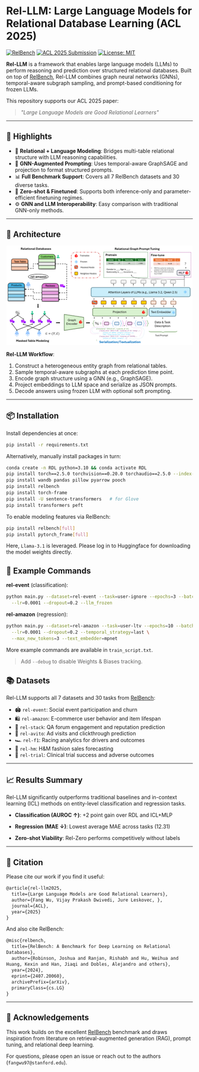 # Rel-LLM: Large Language Models for Relational Database Learning (ACL 2025)

[![RelBench](https://img.shields.io/badge/base%20dataset-RelBench-blue)](https://relbench.stanford.edu)
[![ACL 2025 Submission](https://img.shields.io/badge/paper-ACL%202025-orange)]()
[![License: MIT](https://img.shields.io/badge/license-MIT-green.svg)](https://opensource.org/licenses/MIT)

**Rel-LLM** is a framework that enables large language models (LLMs) to perform reasoning and prediction over structured relational databases. Built on top of [RelBench](https://relbench.stanford.edu), Rel-LLM combines graph neural networks (GNNs), temporal-aware subgraph sampling, and prompt-based conditioning for frozen LLMs.

This repository supports our ACL 2025 paper:
> *"Large Language Models are Good Relational Learners"*

---

## 🌟 Highlights

- 🔗 **Relational + Language Modeling**: Bridges multi-table relational structure with LLM reasoning capabilities.
- 🧠 **GNN-Augmented Prompting**: Uses temporal-aware GraphSAGE and projection to format structured prompts.
- 📊 **Full Benchmark Support**: Covers all 7 RelBench datasets and 30 diverse tasks.
- 🧪 **Zero-shot & Finetuned**: Supports both inference-only and parameter-efficient finetuning regimes.
- ⚙️ **GNN and LLM Interoperability**: Easy comparison with traditional GNN-only methods.

---

## 🧩 Architecture

![Rel-LLM Model Overview](./fig.png)

**Rel-LLM Workflow**:
1. Construct a heterogeneous entity graph from relational tables.
2. Sample temporal-aware subgraphs at each prediction time point.
3. Encode graph structure using a GNN (e.g., GraphSAGE).
4. Project embeddings to LLM space and serialize as JSON prompts.
5. Decode answers using frozen LLM with optional soft prompting.

---

## 📦 Installation

Install dependencies at once:
```bash
pip install -r requirements.txt
```

Alternatively, manually install packages in turn:
```bash
conda create -n RDL python=3.10 && conda activate RDL
pip install torch==2.5.0 torchvision==0.20.0 torchaudio==2.5.0 --index-url https://download.pytorch.org/whl/cu124
pip install wandb pandas pillow pyarrow pooch
pip install relbench
pip install torch-frame 
pip install -U sentence-transformers   # for Glove 
pip install transformers peft
```

To enable modeling features via RelBench:
```bash
pip install relbench[full]
pip install pytorch_frame[full]  
```

Here, `Llama-3.1` is leveraged. Please log in to Huggingface for downloading the model weights directly. 



## 🧪 Example Commands
**rel-event** (classification):

```bash
python main.py --dataset=rel-event --task=user-ignore --epochs=3 --batch_size=2 \
  --lr=0.0001 --dropout=0.2 --llm_frozen 
```

**rel-amazon** (regression):
```bash
python main.py --dataset=rel-amazon --task=user-ltv --epochs=10 --batch_size=1 \
  --lr=0.0001 --dropout=0.2 --temporal_strategy=last \
  --max_new_tokens=3 --text_embedder=mpnet
```

More example commands are available in `train_script.txt`.
> Add `--debug` to disable Weights & Biases tracking.




## 📚 Datasets

Rel-LLM supports all 7 datasets and 30 tasks from [RelBench](https://relbench.stanford.edu):

- 🏟 `rel-event`: Social event participation and churn
- 🛍 `rel-amazon`: E-commerce user behavior and item lifespan
- 💬 `rel-stack`: QA forum engagement and reputation prediction
- 🧾 `rel-avito`: Ad visits and clickthrough prediction
- 🏎 `rel-f1`: Racing analytics for drivers and outcomes
- 🛒 `rel-hm`: H&M fashion sales forecasting
- 🧪 `rel-trial`: Clinical trial success and adverse outcomes



---

## 📈 Results Summary

Rel-LLM significantly outperforms traditional baselines and in-context learning (ICL) methods on entity-level classification and regression tasks.

- **Classification (AUROC ↑)**: +2 point gain over RDL and ICL+MLP

- **Regression (MAE ↓)**: Lowest average MAE across tasks (12.31)

- **Zero-shot Viability**: Rel-Zero performs competitively without labels

---

## 📖 Citation

Please cite our work if you find it useful:

    @article{rel-llm2025,
      title={Large Language Models are Good Relational Learners},
      author={Fang Wu, Vijay Prakash Dwivedi, Jure Leskovec, },
      journal={ACL},
      year={2025}
    }

And also cite RelBench:

    @misc{relbench,
      title={RelBench: A Benchmark for Deep Learning on Relational Databases},
      author={Robinson, Joshua and Ranjan, Rishabh and Hu, Weihua and Huang, Kexin and Han, Jiaqi and Dobles, Alejandro and others},
      year={2024},
      eprint={2407.20060},
      archivePrefix={arXiv},
      primaryClass={cs.LG}
    }

---

## 🤝 Acknowledgements

This work builds on the excellent [RelBench](https://github.com/snap-stanford/relbench) benchmark and draws inspiration from literature on retrieval-augmented generation (RAG), prompt tuning, and relational deep learning.

For questions, please open an issue or reach out to the authors (`fangwu97@stanford.edu`).


